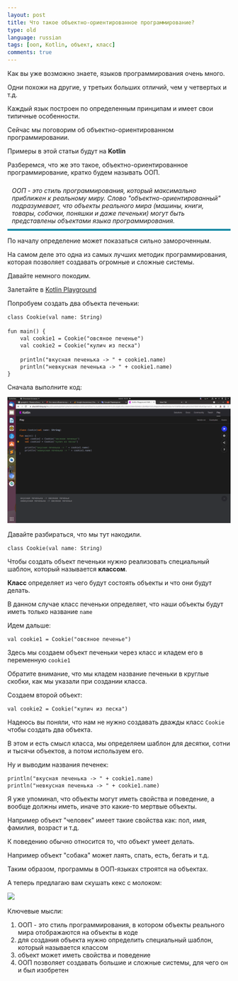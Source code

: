 ```yaml
---
layout: post
title: Что такое объектно-ориентированное программирование?
type: old
language: russian
tags: [ооп, Kotlin, объект, класс]
comments: true
---
```


Как вы уже возможно знаете, языков программирования очень много. 

Одни похожи на другие, у третьих больших отличий, чем у четвертых и т.д.

Каждый язык построен по определенным принципам и имеет свои типичные особенности.

Сейчас мы поговорим об объектно-ориентированном программировании.

Примеры в этой статьи будут на **Kotlin**

Разберемся, что же это такое, объектно-ориентированное программирование, кратко будем называть ООП.

<div style="border-bottom: 4px #0085A1 solid; padding: 10px; font-style: italic">
ООП - это стиль программирования, который максимально приближен к реальному миру. Слово "объектно-ориентированный" подразумевает, что
объекты реального мира (машины, книги, товары, собачки, поняшки и даже печеньки) могут быть представлены объектами языка программирования. 
</div>

По началу определение может показаться сильно замороченным. 

На самом деле это одна из самых лучших методик программирования, которая позволяет создавать огромные и сложные системы.

Давайте немного покодим.

Залетайте в <a href="https://play.kotlinlang.org/" class="markdown-link" target="_blank">Kotlin Playground</a>

Попробуем создать два объекта печеньки:

	class Cookie(val name: String)

	fun main() {
	   	val cookie1 = Cookie("овсяное печенье")
	    val cookie2 = Cookie("кулич из песка")
	    
	    println("вкусная печенька -> " + cookie1.name)
	    println("невкусная печенька -> " + cookie1.name)
	}


Сначала выполните код:

<img src="/assets/img/posts/old/2021/sep/cookie.png" />

Давайте разбираться, что мы тут накодили.

	class Cookie(val name: String)

Чтобы создать объект печеньки нужно реализовать специальный шаблон, который называется **классом**.

**Класс** определяет из чего будут состоять объекты и что они будут делать.

В данном случае класс печеньки определяет, что наши объекты будут иметь только название <code>name</code>

Идем дальше:

	val cookie1 = Cookie("овсяное печенье")

Здесь мы создаем объект печеньки через класс и кладем его в переменную <code>cookie1</code>

Обратите внимание, что мы кладем название печеньки в круглые скобки, как мы указали при создании класса. 

Создаем второй объект:

	val cookie2 = Cookie("кулич из песка")

Надеюсь вы поняли, что нам не нужно создавать дважды класс <code>Cookie</code> чтобы создать два объекта.

В этом и есть смысл класса, мы определяем шаблон для десятки, сотни и тысячи объектов, а потом используем его.

Ну и выводим названия печенек:

	println("вкусная печенька -> " + cookie1.name)
	println("невкусная печенька -> " + cookie1.name)

Я уже упоминал, что объекты могут иметь свойства и поведение, а вообще должны иметь, иначе это какие-то мертвые объекты.

Например объект "человек" имеет такие свойства как: пол, имя, фамилия, возраст и т.д.

К поведению обычно относится то, что объект умеет делать.

Например объект "собака" может лаять, спать, есть, бегать и т.д. 

Таким образом, программы в ООП-языках строятся на объектах. 

А теперь предлагаю вам скушать кекс с молоком:

<img src="https://www.fonstola.ru/download.php?file=201912/1920x1200/fonstola.ru-360868.jpg" width="70%" />

Ключевые мысли:

1. ООП - это стиль программирования, в котором объекты реального мира отображаются на объекты в коде
2. для создания объекта нужно определить специальный шаблон, который называется классом
3. объект может иметь свойства и поведение
4. ООП позволяет создавать большие и сложные системы, для чего он и был изобретен